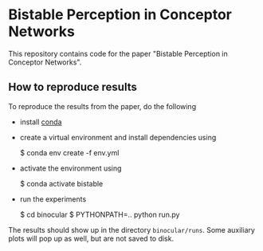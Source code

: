 # Bistable Perception in Conceptor Networks
This repository contains code for the paper "Bistable Perception in Conceptor Networks".

## How to reproduce results
To reproduce the results from the paper, do the following

* install [conda](https://docs.conda.io/en/latest/miniconda.html)
* create a virtual environment and install dependencies using


    $ conda env create -f env.yml

* activate the environment using


    $ conda activate bistable

* run the experiments

    
    $ cd binocular
    $ PYTHONPATH=.. python run.py
    

The results should show up in the directory `binocular/runs`. Some auxiliary plots will pop
up as well, but are not saved to disk.
